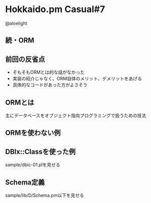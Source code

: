 Hokkaido.pm Casual#7
====================

@aloelight

続・ORM
-------

前回の反省点
------------

* そもそもORMとは的な話がなかった
* 実装の紹介じゃなく、ORM自体のメリット、デメリットをあげる
* 具体的なコードがあった方がよさそう

ORMとは
------

主にデータベースをオブジェクト指向プログラミングで扱うための技法

ORMを使わない例
---------------


DBIx::Classを使った例
---------------------

sample/dbic-01.plを見せる

Schema定義
----------

sample/lib/D/Schema.pm以下を見せる
